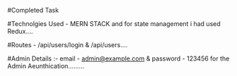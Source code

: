 #Completed Task 

#Technolgies Used - MERN STACK and for state management i had used Redux....

#Routes - /api/users/login & /api/users....

#Admin Details :-   email - admin@example.com  &  password - 123456 for the Admin Aeunthication.........
                    
